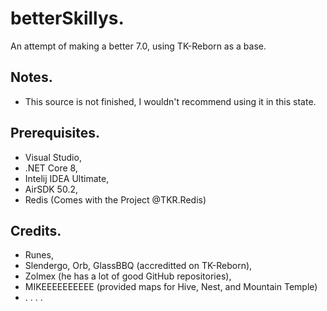 # betterSkillys.
An attempt of making a better 7.0, using TK-Reborn as a base.

## Notes.
- This source is not finished, I wouldn't recommend using it in this state.

## Prerequisites.
- Visual Studio,
- .NET Core 8,
- Intelij IDEA Ultimate,
- AirSDK 50.2,
- Redis (Comes with the Project @TKR.Redis)

## Credits.
- Runes,
- Slendergo, Orb, GlassBBQ (accreditted on TK-Reborn),
- Zolmex (he has a lot of good GitHub repositories),
- MIKEEEEEEEEEE (provided maps for Hive, Nest, and Mountain Temple)
- . . . .
